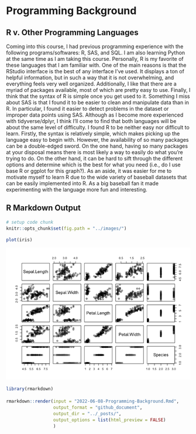 Programming Background
================

## R v. Other Programming Languages

Coming into this course, I had previous programming experience with the
following programs/softwares: R, SAS, and SQL. I am also learning Python
at the same time as I am taking this course. Personally, R is my
favorite of these languages that I am familiar with. One of the main
reasons is that the RStudio interface is the best of any interface I’ve
used. It displays a ton of helpful information, but in such a way that
it is not overwhelming, and everything feels very well organized.
Additionally, I like that there are a myriad of packages available, most
of which are pretty easy to use. Finally, I think that the syntax of R
is simple once you get used to it. Something I miss about SAS is that I
found it to be easier to clean and manipulate data than in R. In
particular, I found it easier to detect problems in the dataset or
improper data points using SAS. Although as I become more experienced
with tidyverse/dplyr, I think I’ll come to find that both languages will
be about the same level of difficulty. I found R to be neither easy nor
difficult to learn. Firstly, the syntax is relatively simple, which
makes picking up the language easy to begin with. However, the
availability of so many packages can be a double-edged sword. On the one
hand, having so many packages at your disposal means there is most
likely a way to easily do what you’re trying to do. On the other hand,
it can be hard to sift through the different options and determine which
is the best for what you need (i.e., do I use base R or ggplot for this
graph?). As an aside, it was easier for me to motivate myself to learn R
due to the wide variety of baseball datasets that can be easily
implemented into R. As a big baseball fan it made experimenting with the
language more fun and interesting.

## R Markdown Output

``` r
# setup code chunk 
knitr::opts_chunk$set(fig.path = "../images/")
```

``` r
plot(iris)
```

![](../images/unnamed-chunk-4-1.png)<!-- -->

``` r
library(rmarkdown)

rmarkdown::render(input = "2022-06-08-Programming-Background.Rmd", 
                  output_format = "github_document", 
                  output_dir = "../_posts/",
                  output_options = list(html_preview = FALSE)
                  )
```
